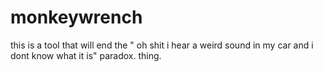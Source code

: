 # monkeywrench
this is a tool that will end the " oh shit i hear a weird sound in my car and i dont know what it is" paradox. thing.
